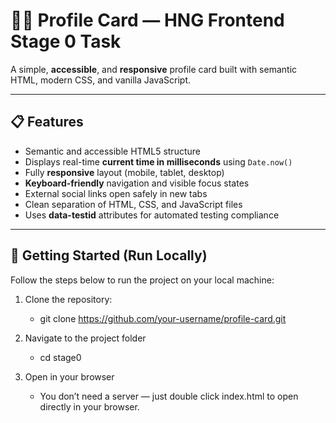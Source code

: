 # 🧑‍💻 Profile Card — HNG Frontend Stage 0 Task

A simple, **accessible**, and **responsive** profile card built with semantic HTML, modern CSS, and vanilla JavaScript.  

---

## 📋 Features

- Semantic and accessible HTML5 structure  
- Displays real-time **current time in milliseconds** using `Date.now()`  
- Fully **responsive** layout (mobile, tablet, desktop)  
- **Keyboard-friendly** navigation and visible focus states  
- External social links open safely in new tabs  
- Clean separation of HTML, CSS, and JavaScript files  
- Uses **data-testid** attributes for automated testing compliance  

---

## 🚀 Getting Started (Run Locally)

Follow the steps below to run the project on your local machine:

1. Clone the repository:

   - git clone https://github.com/your-username/profile-card.git

3. Navigate to the project folder
   - cd stage0

4. Open in your browser
   - You don’t need a server — just double click index.html to open directly in your browser.

